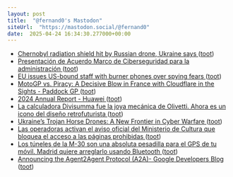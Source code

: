 ```yaml
---
layout: post
title:  "@fernand0's Mastodon"
siteUrl:  "https://mastodon.social/@fernand0"
date:  2025-04-24 16:34:30.277000+00:00
---
```

*  [Chernobyl radiation shield hit by Russian drone, Ukraine says ](https://www.bbc.com/news/articles/cwyjvkggdnq) ([toot](https://mastodon.social/@fernand0/114393905251960094))
*  [Presentación de Acuerdo Marco de Ciberseguridad para la administración  ](https://www.diariodelaltoaragon.es/noticias/huesca/2025/04/15/presentacion-de-acuerdo-marco-de-ciberseguridad-para-la-administracion-1815851-daa.html) ([toot](https://mastodon.social/@fernand0/114393622751121742))
*  [EU issues US-bound staff with burner phones over spying fears ](https://www.ft.com/content/20d0678a-41b2-468d-ac10-14ce1eae357) ([toot](https://mastodon.social/@fernand0/114393418550425939))
*  [MotoGP vs. Piracy: A Decisive Blow in France with Cloudflare in the Sights - Paddock GP ](https://paddock-gp.com/en/motogp-vs-piratage-un-coup-decisif-en-france-avec-cloudflare-dans-le-viseur) ([toot](https://mastodon.social/@fernand0/114393237241519310))
*  [2024 Annual Report - Huawei ](https://www.huawei.com/en/annual-report/202) ([toot](https://mastodon.social/@fernand0/114392968561416597))
*  [La calculadora Divisumma fue la joya mecánica de Olivetti. Ahora es un icono del diseño retrofuturista ](https://www.xataka.com/historia-tecnologica/calculadora-divisumma-fue-joya-mecanica-olivetti-ahora-icono-diseno-retrofuturist) ([toot](https://mastodon.social/@fernand0/114392666808869637))
*  [Ukraine’s Trojan Horse Drones: A New Frontier in Cyber Warfare ](https://dronelife.com/2025/04/10/ukraines-trojan-horse-drones-a-new-frontier-in-cyber-warfare) ([toot](https://mastodon.social/@fernand0/114392417551830802))
*  [Las operadoras activan el aviso oficial del Ministerio de Cultura que bloquea el acceso a las páginas prohibidas ](https://bandaancha.eu/articulos/operadoras-activan-aviso-oficial-1132) ([toot](https://mastodon.social/@fernand0/114392173544113206))
*  [Los túneles de la M-30 son una absoluta pesadilla para el GPS de tu móvil. Madrid quiere arreglarlo usando Bluetooth ](https://www.xataka.com/movilidad/tuneles-m-30-absoluta-pesadilla-para-gps-tu-movil-madrid-quiere-arreglarlo-usando-bluetoot) ([toot](https://mastodon.social/@fernand0/114391942162574767))
*  [Announcing the Agent2Agent Protocol (A2A)- Google Developers Blog ](https://developers.googleblog.com/en/a2a-a-new-era-of-agent-interoperability) ([toot](https://mastodon.social/@fernand0/114390311283686082))
